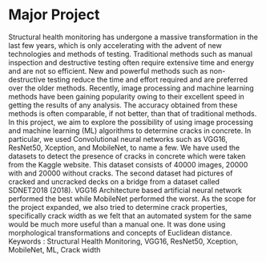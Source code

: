 # Major Project
Structural health monitoring has undergone a massive transformation in the last few
years, which is only accelerating with the advent of new technologies and methods of
testing. Traditional methods such as manual inspection and destructive testing often require
extensive time and energy and are not so efficient. New and powerful methods such as
non-destructive testing reduce the time and effort required and are preferred over the older
methods. Recently, image processing and machine learning methods have been gaining
popularity owing to their excellent speed in getting the results of any analysis. The
accuracy obtained from these methods is often comparable, if not better, than that of
traditional methods.
In this project, we aim to explore the possibility of using image processing and machine
learning (ML) algorithms to determine cracks in concrete. In particular, we used Convolutional neural
networks such as VGG16, ResNet50, Xception, and MobileNet, to name a few.
We have used the datasets to detect the presence of cracks in concrete which  were taken from the Kaggle website. 
This dataset consists of 40000 images, 20000 with and 20000 without cracks. The second
dataset had pictures of cracked and uncracked decks on a bridge from a dataset called
SDNET2018 (2018). VGG16 Architecture based artificial neural network performed the best while MobileNet performed the worst.
As the scope for the project expanded, we also tried to determine crack properties, specifically crack width as we felt that an automated system for the same would be much
more useful than a manual one. It was done using morphological transformations and concepts of Euclidean distance.
Keywords : Structural Health Monitoring, VGG16, ResNet50, Xception, MobileNet,
ML, Crack width

